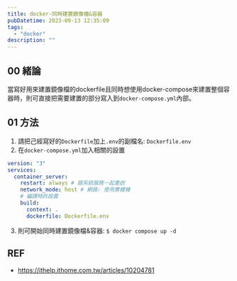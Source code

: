 ```yaml
---
title: docker-同時建置鏡像檔&容器
pubDatetime: 2023-09-13 12:35:09
tags:
  - "docker"
description: ""
---
```


## 00 緒論

當寫好用來建置鏡像檔的dockerfile且同時想使用docker-compose來建置整個容器時，則可直接把需要建置的部分寫入到`docker-compose.yml`內部。

<!--more-->

## 01 方法

1. 請把己經寫好的`Dockerfile`加上`.env`的副檔名: `Dockerfile.env`
2. 在`docker-compose.yml`加入相關的設置

```yaml
version: "3"
services:
  container_server:
    restart: always # 跟系統服務一起重啟
    network_mode: host # 網路: 使用實體機
    # 編譯時的設置
    build:
      context: .
      dockerfile: Dockerfile.env
```

3. 則可開始同時建置鏡像檔&容器: `$ docker compose up -d`

## REF

- https://ithelp.ithome.com.tw/articles/10204781

